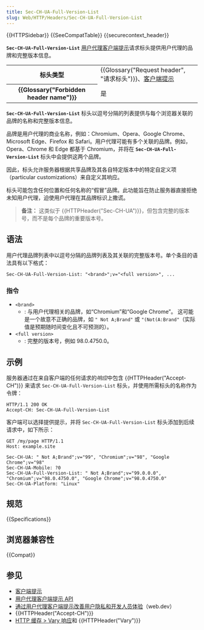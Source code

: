 ```yaml
---
title: Sec-CH-UA-Full-Version-List
slug: Web/HTTP/Headers/Sec-CH-UA-Full-Version-List
---
```


{{HTTPSidebar}} {{SeeCompatTable}} {{securecontext_header}}

**`Sec-CH-UA-Full-Version-List`** [用户代理客户端提示](/zh-CN/docs/Web/HTTP/Client_hints#user-agent_client_hints)请求标头提供用户代理的品牌和完整版本信息。

<table class="properties">
  <tbody>
    <tr>
      <th scope="row">标头类型</th>
      <td>
        {{Glossary("Request header", "请求标头")}}、<a href="/zh-CN/docs/Web/HTTP/Client_hints">客户端提示</a>
      </td>
    </tr>
    <tr>
      <th scope="row">{{Glossary("Forbidden header name")}}</th>
      <td>是</td>
    </tr>
  </tbody>
</table>

**`Sec-CH-UA-Full-Version-List`** 标头以逗号分隔的列表提供与每个浏览器关联的品牌的名称和完整版本信息。

品牌是用户代理的商业名称，例如：Chromium、Opera、Google Chrome、Microsoft Edge、Firefox 和 Safari。用户代理可能有多个关联的品牌。例如，Opera、Chrome 和 Edge 都基于 Chromium，并将在 **`Sec-CH-UA-Full-Version-List`** 标头中会提供这两个品牌。

因此，标头允许服务器根据共享品牌及其各自特定版本中的特定自定义项（particular customizations）来自定义其响应。

标头可能包含任何位置和任何名称的“假冒”品牌。此功能旨在防止服务器直接拒绝未知用户代理，迫使用户代理在其品牌标识上撒谎。

> **备注：** 这类似于 {{HTTPHeader("Sec-CH-UA")}}，但包含完整的版本号，而不是每个品牌的重要版本号。

## 语法

用户代理品牌列表中以逗号分隔的品牌列表及其关联的完整版本号。单个条目的语法具有以下格式：

```http
Sec-CH-UA-Full-Version-List: "<brand>";v="<full version>", ...
```

### 指令

- `<brand>`
  - : 与用户代理相关的品牌，如“Chromium”和“Google Chrome”。
    这可能是一个故意不正确的品牌，如 `" Not A;Brand"` 或 `"(Not(A:Brand"`（实际值是预期随时间变化且不可预测的）。
- `<full version>`
  - : 完整的版本号，例如 98.0.4750.0。

## 示例

服务器通过在来自客户端的任何请求的*响应*中包含 {{HTTPHeader("Accept-CH")}} 来请求 `Sec-CH-UA-Full-Version-List` 标头，并使用所需标头的名称作为令牌：

```http
HTTP/1.1 200 OK
Accept-CH: Sec-CH-UA-Full-Version-List
```

客户端可以选择提供提示，并将 `Sec-CH-UA-Full-Version-List` 标头添加到后续请求中，如下所示：

```http
GET /my/page HTTP/1.1
Host: example.site

Sec-CH-UA: " Not A;Brand";v="99", "Chromium";v="98", "Google Chrome";v="98"
Sec-CH-UA-Mobile: ?0
Sec-CH-UA-Full-Version-List: " Not A;Brand";v="99.0.0.0", "Chromium";v="98.0.4750.0", "Google Chrome";v="98.0.4750.0"
Sec-CH-UA-Platform: "Linux"
```

## 规范

{{Specifications}}

## 浏览器兼容性

{{Compat}}

## 参见

- [客户端提示](/zh-CN/docs/Web/HTTP/Client_hints)
- [用户代理客户端提示 API](/zh-CN/docs/Web/API/User-Agent_Client_Hints_API)
- [通过用户代理客户端提示改善用户隐私和开发人员体验](https://developer.chrome.com/articles/user-agent-client-hints/)（web.dev）
- {{HTTPHeader("Accept-CH")}}
- [HTTP 缓存 > Vary 响应](/zh-CN/docs/Web/HTTP/Caching#vary_响应)和 {{HTTPHeader("Vary")}}
